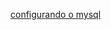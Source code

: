 [configurando o mysql](https://www.digitalocean.com/community/tutorials/how-to-install-mariadb-on-ubuntu-18-04-pt)